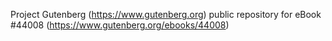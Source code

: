 Project Gutenberg (https://www.gutenberg.org) public repository for eBook #44008 (https://www.gutenberg.org/ebooks/44008)
